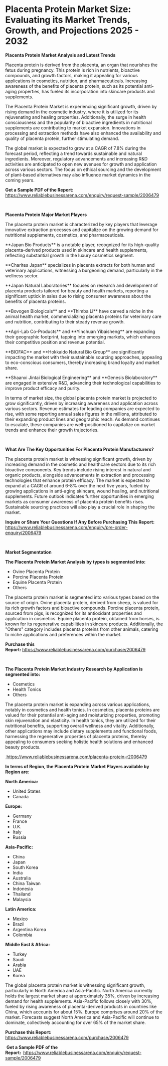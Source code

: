 <p><h1>Placenta Protein Market Size: Evaluating its Market Trends, Growth, and Projections 2025 - 2032</h1></p><p><strong>Placenta Protein Market Analysis and Latest Trends</strong></p>
<p><p>Placenta protein is derived from the placenta, an organ that nourishes the fetus during pregnancy. This protein is rich in nutrients, bioactive compounds, and growth factors, making it appealing for various applications in cosmetics, nutrition, and pharmaceuticals. Increasing awareness of the benefits of placenta protein, such as its potential anti-aging properties, has fueled its incorporation into skincare products and supplements.</p><p>The Placenta Protein Market is experiencing significant growth, driven by rising demand in the cosmetic industry, where it is utilized for its rejuvenating and healing properties. Additionally, the surge in health consciousness and the popularity of bioactive ingredients in nutritional supplements are contributing to market expansion. Innovations in processing and extraction methods have also enhanced the availability and quality of placenta protein, further stimulating demand.</p><p>The global market is expected to grow at a CAGR of 7.8% during the forecast period, reflecting a trend towards sustainable and natural ingredients. Moreover, regulatory advancements and increasing R&D activities are anticipated to open new avenues for growth and application across various sectors. The focus on ethical sourcing and the development of plant-based alternatives may also influence market dynamics in the coming years.</p></p>
<p><strong>Get a Sample PDF of the Report:&nbsp;</strong> <a href="https://www.reliablebusinessarena.com/enquiry/request-sample/2006479?utm_campaign=2175&utm_medium=2&utm_source=Github&utm_content=ia&utm_term=19042025&utm_id=placenta-protein">https://www.reliablebusinessarena.com/enquiry/request-sample/2006479</a></p>
<p>&nbsp;</p>
<p><strong>Placenta Protein Major Market Players</strong></p>
<p><p>The placenta protein market is characterized by key players that leverage innovative extraction processes and capitalize on the growing demand for nutritional supplements, cosmetics, and pharmaceuticals. </p><p>**Japan Bio Products** is a notable player, recognized for its high-quality placenta-derived products used in skincare and health supplements, reflecting substantial growth in the luxury cosmetics segment. </p><p>**Charites Japan** specializes in placenta extracts for both human and veterinary applications, witnessing a burgeoning demand, particularly in the wellness sector. </p><p>**Japan Natural Laboratories** focuses on research and development of placenta products tailored for beauty and health markets, reporting a significant uptick in sales due to rising consumer awareness about the benefits of placenta proteins.</p><p>**Bovogen Biologicals** and **Thimba Li** have carved a niche in the animal health market, commercializing placenta proteins for veterinary care and nutrition, contributing to their steady revenue growth.</p><p>**Agri-Lab Co-Products** and **Yinchuan Yibaisheng** are expanding their geographic footprint, tapping into emerging markets, which enhances their competitive position and revenue potential. </p><p>**BIOFAC** and **Hokkaido Natural Bio Group** are significantly impacting the market with their sustainable sourcing approaches, appealing to eco-conscious consumers, thereby increasing brand loyalty and market share.</p><p>**Shaanxi Jintai Biological Engineering** and **Genesis Biolaboratory** are engaged in extensive R&D, advancing their technological capabilities to improve product efficacy and purity.</p><p>In terms of market size, the global placenta protein market is projected to grow significantly, driven by increasing awareness and application across various sectors. Revenue estimates for leading companies are expected to rise, with some reporting annual sales figures in the millions, attributed to their expanding product lines and geographic reach. As demand continues to escalate, these companies are well-positioned to capitalize on market trends and enhance their growth trajectories.</p></p>
<p>&nbsp;</p>
<p><strong>What Are The Key Opportunities For Placenta Protein Manufacturers?</strong></p>
<p><p>The placenta protein market is witnessing significant growth, driven by increasing demand in the cosmetic and healthcare sectors due to its rich bioactive components. Key trends include rising interest in natural and organic products, alongside advancements in extraction and processing technologies that enhance protein efficacy. The market is expected to expand at a CAGR of around 6-8% over the next five years, fueled by growing applications in anti-aging skincare, wound healing, and nutritional supplements. Future outlook indicates further opportunities in emerging markets as consumer awareness of placenta protein benefits rises. Sustainable sourcing practices will also play a crucial role in shaping the market.</p></p>
<p><strong>Inquire or Share Your Questions If Any Before Purchasing This Report:</strong> <a href="https://www.reliablebusinessarena.com/enquiry/pre-order-enquiry/2006479?utm_campaign=2175&utm_medium=2&utm_source=Github&utm_content=ia&utm_term=19042025&utm_id=placenta-protein">https://www.reliablebusinessarena.com/enquiry/pre-order-enquiry/2006479</a></p>
<p>&nbsp;</p>
<p><strong>Market Segmentation</strong></p>
<p><strong>The Placenta Protein Market Analysis by types is segmented into:</strong></p>
<p><ul><li>Ovine Placenta Protein</li><li>Porcine Placenta Protein</li><li>Equine Placenta Protein</li><li>Others</li></ul></p>
<p><p>The placenta protein market is segmented into various types based on the source of origin. Ovine placenta protein, derived from sheep, is valued for its rich growth factors and bioactive compounds. Porcine placenta protein, sourced from pigs, is recognized for its antioxidant properties and application in cosmetics. Equine placenta protein, obtained from horses, is known for its regenerative capabilities in skincare products. Additionally, the "Others" category includes placenta proteins from other animals, catering to niche applications and preferences within the market.</p></p>
<p><strong>Purchase this Report:&nbsp;</strong><a href="https://www.reliablebusinessarena.com/purchase/2006479?utm_campaign=2175&utm_medium=2&utm_source=Github&utm_content=ia&utm_term=19042025&utm_id=placenta-protein">https://www.reliablebusinessarena.com/purchase/2006479</a></p>
<p>&nbsp;</p>
<p><strong>The Placenta Protein Market Industry Research by Application is segmented into:</strong></p>
<p><ul><li>Cosmetics</li><li>Health Tonics</li><li>Others</li></ul></p>
<p><p>The placenta protein market is expanding across various applications, notably in cosmetics and health tonics. In cosmetics, placenta proteins are valued for their potential anti-aging and moisturizing properties, promoting skin rejuvenation and elasticity. In health tonics, they are utilized for their nutritional benefits, supporting overall wellness and vitality. Additionally, other applications may include dietary supplements and functional foods, harnessing the regenerative properties of placenta proteins, thereby appealing to consumers seeking holistic health solutions and enhanced beauty products.</p></p>
<p><a href="https://www.reliablebusinessarena.com/placenta-protein-r2006479?utm_campaign=2175&utm_medium=2&utm_source=Github&utm_content=ia&utm_term=19042025&utm_id=placenta-protein">&nbsp;https://www.reliablebusinessarena.com/placenta-protein-r2006479</a></p>
<p><strong>In terms of Region, the Placenta Protein Market Players available by Region are:</strong></p>
<p>
    <p> <strong> North America: </strong>
        <ul>
            <li>United States</li>
            <li>Canada</li>
        </ul>
        </p> 
    <p> <strong> Europe: </strong>
        <ul>
            <li>Germany</li>
            <li>France</li>
            <li>U.K.</li>
            <li>Italy</li>
            <li>Russia</li>
        </ul>
        </p> 
    <p> <strong> Asia-Pacific: </strong>
        <ul>
            <li>China</li>
            <li>Japan</li>
            <li>South Korea</li>
            <li>India</li>
            <li>Australia</li>
            <li>China Taiwan</li>
            <li>Indonesia</li>
            <li>Thailand</li>
            <li>Malaysia</li>
        </ul>
        </p> 
    <p> <strong> Latin America: </strong>
        <ul>
            <li>Mexico</li>
            <li>Brazil</li>
            <li>Argentina Korea</li>
            <li>Colombia</li>
        </ul>
        </p> 
    <p> <strong> Middle East & Africa: </strong>
        <ul>
            <li>Turkey</li>
            <li>Saudi</li>
            <li>Arabia</li>
            <li>UAE</li>
            <li>Korea</li>
        </ul>
    </p>
    </p>
<p><p>The global placenta protein market is witnessing significant growth, particularly in North America and Asia-Pacific. North America currently holds the largest market share at approximately 35%, driven by increasing demand for health supplements. Asia-Pacific follows closely with 30%, fueled by rising awareness of placenta-derived products in countries like China, which accounts for about 15%. Europe comprises around 20% of the market. Forecasts suggest North America and Asia-Pacific will continue to dominate, collectively accounting for over 65% of the market share.</p></p>
<p><strong>Purchase this Report: </strong><a href="https://www.reliablebusinessarena.com/purchase/2006479?utm_campaign=2175&utm_medium=2&utm_source=Github&utm_content=ia&utm_term=19042025&utm_id=placenta-protein">https://www.reliablebusinessarena.com/purchase/2006479</a></p>
<p>&nbsp;<strong>Get a Sample PDF of the Report:&nbsp;&nbsp;</strong><a href="https://www.reliablebusinessarena.com/enquiry/request-sample/2006479?utm_campaign=2175&utm_medium=2&utm_source=Github&utm_content=ia&utm_term=19042025&utm_id=placenta-protein">https://www.reliablebusinessarena.com/enquiry/request-sample/2006479</a></p>
<p><strong></strong></p>
<p><p></p><p></p><p></p></p>